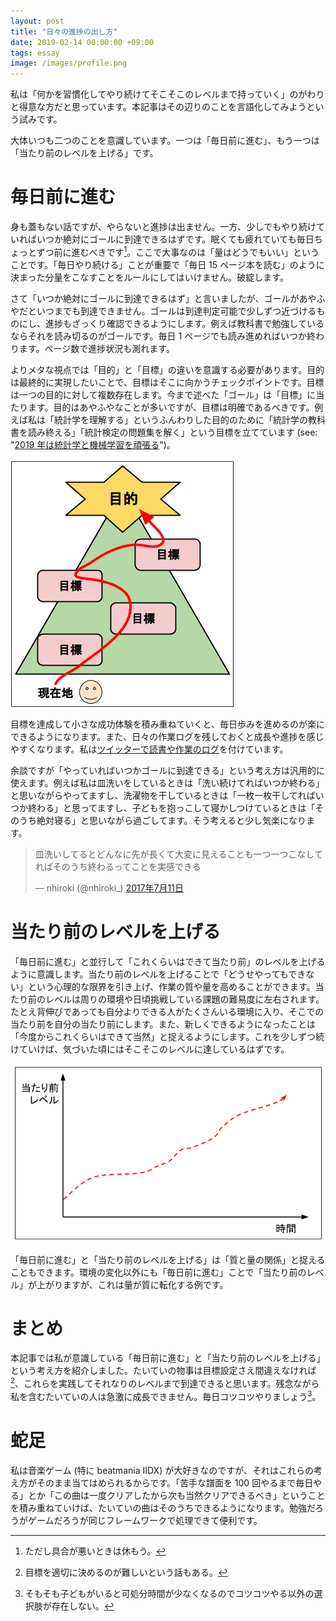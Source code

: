 ```yaml
---
layout: post
title: "日々の進捗の出し方"
date: 2019-02-14 00:00:00 +09:00
tags: essay
image: /images/profile.png
---
```


私は「何かを習慣化してやり続けてそこそこのレベルまで持っていく」のがわりと得意な方だと思っています。本記事はその辺りのことを言語化してみようという試みです。

大体いつも二つのことを意識しています。一つは「毎日前に進む」、もう一つは「当たり前のレベルを上げる」です。

# 毎日前に進む

身も蓋もない話ですが、やらないと進捗は出ません。一方、少しでもやり続けていればいつか絶対にゴールに到達できるはずです。眠くても疲れていても毎日ちょっとずつ前に進むべきです[^take-care]。ここで大事なのは「量はどうでもいい」ということです。「毎日やり続ける」ことが重要で「毎日 15 ページ本を読む」のように決まった分量をこなすことをルールにしてはいけません。破綻します。

[^take-care]: ただし具合が悪いときは休もう。

さて「いつか絶対にゴールに到達できるはず」と言いましたが、ゴールがあやふやだといつまでも到達できません。ゴールは到達判定可能で少しずつ近づけるものにし、進捗もざっくり確認できるようにします。例えば教科書で勉強しているならそれを読み切るのがゴールです。毎日 1 ページでも読み進めればいつか終わります。ページ数で進捗状況も測れます。

よりメタな視点では「目的」と「目標」の違いを意識する必要があります。目的は最終的に実現したいことで、目標はそこに向かうチェックポイントです。目標は一つの目的に対して複数存在します。今まで述べた「ゴール」は「目標」に当たります。目的はあやふやなことが多いですが、目標は明確であるべきです。例えば私は「統計学を理解する」というふんわりした目的のために「統計学の教科書を読み終える」「統計検定の問題集を解く」という目標を立てています (see: "[2019 年は統計学と機械学習を頑張る](/2019/01/28/learn-data-science-and-machine-learning)")。

![目的と目標](/images/make-progress-path-to-objective.png)

目標を達成して小さな成功体験を積み重ねていくと、毎日歩みを進めるのが楽にできるようになります。また、日々の作業ログを残しておくと成長や進捗を感じやすくなります。私は[ツイッターで読書や作業のログ](https://twitter.com/search?f=tweets&vertical=default&q=%23nhbk%20from%3Anhiroki_&l=ja&src=typd&lang=ja)を付けています。

余談ですが「やっていればいつかゴールに到達できる」という考え方は汎用的に使えます。例えば私は皿洗いをしているときは「洗い続けてればいつか終わる」と思いながらやってますし、洗濯物を干しているときは「一枚一枚干してればいつか終わる」と思ってますし、子どもを抱っこして寝かしつけているときは「そのうち絶対寝る」と思いながら過ごしてます。そう考えると少し気楽になります。

<blockquote class="twitter-tweet" data-lang="ja"><p lang="ja" dir="ltr">皿洗いしてるとどんなに先が長くて大変に見えることも一つ一つこなしてればそのうち終わるってことを実感できる</p>&mdash; nhiroki (@nhiroki_) <a href="https://twitter.com/nhiroki_/status/884925262034554881?ref_src=twsrc%5Etfw">2017年7月11日</a></blockquote>
<script async src="https://platform.twitter.com/widgets.js" charset="utf-8"></script>

# 当たり前のレベルを上げる

「毎日前に進む」と並行して「これくらいはできて当たり前」のレベルを上げるように意識します。当たり前のレベルを上げることで「どうせやってもできない」という心理的な限界を引き上げ、作業の質や量を高めることができます。当たり前のレベルは周りの環境や日頃挑戦している課題の難易度に左右されます。たとえ背伸びであっても自分よりできる人がたくさんいる環境に入り、そこでの当たり前を自分の当たり前にします。また、新しくできるようになったことは「今度からこれくらいはできて当然」と捉えるようにします。これを少しずつ続けていけば、気づいた頃にはそこそこのレベルに達しているはずです。

![当たり前レベルのグラフ](/images/make-progress-raise-your-standard.png)

「毎日前に進む」と「当たり前のレベルを上げる」は「質と量の関係」と捉えることもできます。環境の変化以外にも「毎日前に進む」ことで「当たり前のレベル」が上がりますが、これは量が質に転化する例です。

# まとめ

本記事では私が意識している「毎日前に進む」と「当たり前のレベルを上げる」という考え方を紹介しました。たいていの物事は目標設定さえ間違えなければ[^decide-targets]、これらを実践してそれなりのレベルまで到達できると思います。残念ながら私を含むたいていの人は急激に成長できません。毎日コツコツやりましょう[^children]。

[^decide-targets]: 目標を適切に決めるのが難しいという話もある。
[^children]: そもそも子どもがいると可処分時間が少なくなるのでコツコツやる以外の選択肢が存在しない。

# 蛇足

私は音楽ゲーム (特に beatmania IIDX) が大好きなのですが、それはこれらの考え方がそのまま当てはめられるからです。「苦手な譜面を 100 回やるまで毎日やる」とか「この曲は一度クリアしたから次も当然クリアできるべき」ということを積み重ねていけば、たいていの曲はそのうちできるようになります。勉強だろうがゲームだろうが同じフレームワークで処理できて便利です。